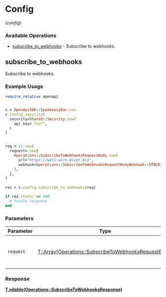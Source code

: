 # Config
(*config*)

### Available Operations

* [subscribe_to_webhooks](#subscribe_to_webhooks) - Subscribe to webhooks.

## subscribe_to_webhooks

Subscribe to webhooks.

### Example Usage

```ruby
require_relative openapi


s = OpenApiSDK::Speakeasybar.new
s.config_security(
  security=Shared::Security.new(
    api_key=.foo"",
  )
)

   
req = ::.new(
  request=.new[
    Operations::SubscribeToWebhooksRequestBody.new(
      url="https://well-worn-diver.biz",
      webhook=Operations::SubscribeToWebhooksRequestBodyWebhook::STOCK_UPDATE,
    ),
  ],
)
    
res = s.config.subscribe_to_webhooks(req)

if res.status == 200
  # handle response
end

```

### Parameters

| Parameter                                                                 | Type                                                                      | Required                                                                  | Description                                                               |
| ------------------------------------------------------------------------- | ------------------------------------------------------------------------- | ------------------------------------------------------------------------- | ------------------------------------------------------------------------- |
| `request`                                                                 | [T::Array[Operations::SubscribeToWebhooksRequestBody]](../../models//.md) | :heavy_check_mark:                                                        | The request object to use for the request.                                |


### Response

**[T.nilable(Operations::SubscribeToWebhooksResponse)](../../models/operations/subscribetowebhooksresponse.md)**

